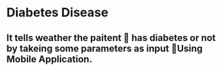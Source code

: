 # Diabetes Disease
## It tells weather the paitent 👦 has diabetes or not by takeing some parameters as input 📱Using Mobile Application.
